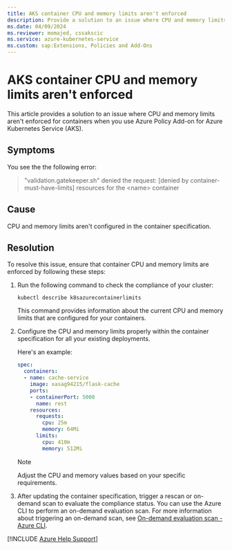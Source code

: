 ```yaml
---
title: AKS container CPU and memory limits aren't enforced
description: Provide a solution to an issue where CPU and memory limits aren't enforced for AKS containers.
ms.date: 04/09/2024
ms.reviewer: momajed, cssakscic
ms.service: azure-kubernetes-service
ms.custom: sap:Extensions, Policies and Add-Ons
---
```

# AKS container CPU and memory limits aren't enforced

This article provides a solution to an issue where CPU and memory limits aren't enforced for containers when you use Azure Policy Add-on for Azure Kubernetes Service (AKS).

## Symptoms

You see the the following error:

> "validation.gatekeeper.sh" denied the request: [denied by container-must-have-limits] resources for the \<name> container

## Cause

CPU and memory limits aren't configured in the container specification.

## Resolution

To resolve this issue, ensure that container CPU and memory limits are enforced by following these steps:

1. Run the following command to check the compliance of your cluster: 

    ```console
    kubectl describe k8sazurecontainerlimits 
    ```
    
    This command provides information about the current CPU and memory limits that are configured for your containers. 

2. Configure the CPU and memory limits properly within the container specification for all your existing deployments.

  	Here's an example: 

    ```yaml
    spec: 
      containers: 
      - name: cache-service 
        image: xasag94215/flask-cache 
        ports: 
        - containerPort: 5000 
          name: rest 
        resources: 
          requests: 
            cpu: 25m 
            memory: 64Mi 
          limits: 
            cpu: 410m 
            memory: 512Mi 
     ```

      > [!NOTE]
      > Adjust the CPU and memory values based on your specific requirements. 

3. After updating the container specification, trigger a rescan or on-demand scan to evaluate the compliance status. You can use the Azure CLI to perform an on-demand evaluation scan. For more information about triggering an on-demand scan, see [On-demand evaluation scan - Azure CLI](/azure/governance/policy/how-to/get-compliance-data#on-demand-evaluation-scan---azure-cli). 

[!INCLUDE [Azure Help Support](../../includes/azure-help-support.md)]
